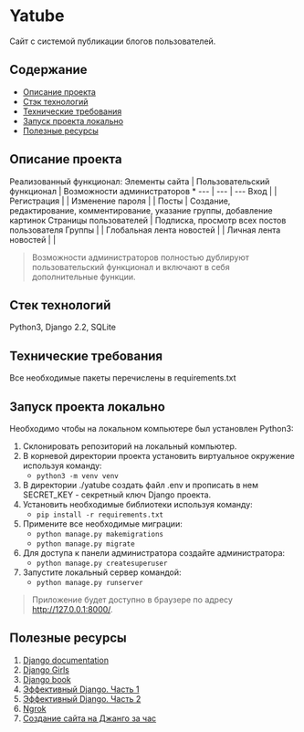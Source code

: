 # Yatube
Сайт с системой публикации блогов пользователей.

## Содержание
+ [Описание проекта](#description)
+ [Стэк технологий](#stack)
+ [Технические требования](#requirements)
+ [Запуск проекта локально](#lounch)
+ [Полезные ресурсы](#links)

## <a name='description'>Описание проекта</a>
Реализованный функционал:
Элементы сайта | Пользовательский функционал | Возможности администраторов *
--- | --- | ---
Вход | |
Регистрация | |
Изменение пароля | |
Посты | Создание, редактирование, комментирование, указание группы, добавление картинок
Страницы пользователей | Подписка, просмотр всех постов пользователя
Группы | |
Глобальная лента новостей | |
Личная лента новостей | |

> Возможности администраторов полностью дублируют пользовательский функционал и включают в себя дополнительные функции.

## <a name='stack'>Стек технологий</a>
Python3, Django 2.2, SQLite

## <a name='requirements'>Технические требования</a>
Все необходимые пакеты перечислены в requirements.txt

## <a name='lounch'>Запуск проекта локально</a>
Необходимо чтобы на локальном компьютере был установлен Python3:
1. Склонировать репозиторий на локальный компьютер.
2. В корневой директории проекта установить виртуальное окружение используя команду:
    + `python3 -m venv venv`
3. В директории ./yatube создать файл .env и прописать в нем SECRET_KEY - секретный ключ Django проекта.
4. Установить необходимые библиотеки используя команду:
    + `pip install -r requirements.txt`
5. Примените все необходимые миграции:
    + `python manage.py makemigrations`
    + `python manage.py migrate`
6. Для доступа к панели администратора создайте администратора:
    + `python manage.py createsuperuser`
7. Запустите локальный сервер командой:
    + `python manage.py runserver`

> Приложение будет доступно в браузере по адресу http://127.0.0.1:8000/.

## <a name='links'>Полезные ресурсы</a>
1. [Django documentation](https://docs.djangoproject.com/en/3.1/)
2. [Django Girls](https://tutorial.djangogirls.org/ru/)
3. [Django book](https://djbook.ru/rel3.0/genindex.html)
4. [Эффективный Django. Часть 1](https://habr.com/ru/post/240463/)
5. [Эффективный Django. Часть 2](https://habr.com/ru/post/242261/)
6. [Ngrok](https://dashboard.ngrok.com/get-started/setup)
7. [Создание сайта на Джанго за час](https://www.youtube.com/watch?v=6K83dgjkQNw)
